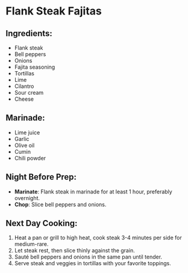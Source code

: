 # Flank Steak Fajitas

## Ingredients:
- Flank steak
- Bell peppers
- Onions
- Fajita seasoning
- Tortillas
- Lime
- Cilantro
- Sour cream
- Cheese

## Marinade:
- Lime juice
- Garlic
- Olive oil
- Cumin
- Chili powder

## Night Before Prep:
- **Marinate**: Flank steak in marinade for at least 1 hour, preferably overnight.
- **Chop**: Slice bell peppers and onions.

## Next Day Cooking:
1. Heat a pan or grill to high heat, cook steak 3-4 minutes per side for medium-rare.
2. Let steak rest, then slice thinly against the grain.
3. Sauté bell peppers and onions in the same pan until tender.
4. Serve steak and veggies in tortillas with your favorite toppings.
